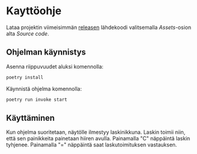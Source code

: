# Kayttöohje

Lataa projektin viimeisimmän [releasen](https://github.com/ainkeri/ot-harjoitustyo/releases) lähdekoodi valitsemalla _Assets_-osion alta _Source code_.

## Ohjelman käynnistys

Asenna riippuvuudet aluksi komennolla:
```bash
poetry install
```

Käynnistä ohjelma komennolla:
```bash
poetry run invoke start
```

## Käyttäminen

Kun ohjelma suoritetaan, näytölle ilmestyy laskinikkuna. Laskin toimii niin, että sen painikkeita painetaan hiiren avulla. Painamalla "C" näppäintä laskin tyhjenee. Painamalla "=" näppäintä saat laskutoimituksen vastauksen. 

